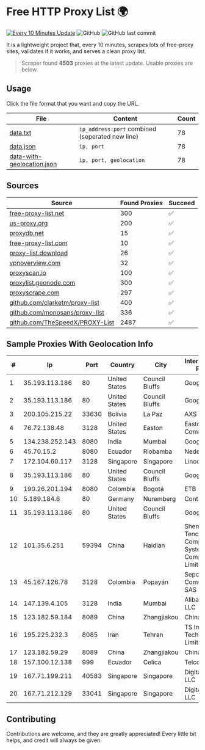 
# Free HTTP Proxy List 🌍

[![Every 10 Minutes Update](https://github.com/mertguvencli/http-proxy-list/actions/workflows/main.yml/badge.svg?branch=main)](https://github.com/mertguvencli/http-proxy-list/actions/workflows/main.yml)
![GitHub](https://img.shields.io/github/license/mertguvencli/http-proxy-list)
![GitHub last commit](https://img.shields.io/github/last-commit/mertguvencli/http-proxy-list)

It is a lightweight project that, every 10 minutes, scrapes lots of free-proxy sites, validates if it works, and serves a clean proxy list.


> Scraper found **4503** proxies at the latest update. Usable proxies are below.

## Usage

Click the file format that you want and copy the URL.


|File|Content|Count|
|----|-------|-----|
|[data.txt](https://raw.githubusercontent.com/mertguvencli/http-proxy-list/main/proxy-list/data.txt)|`ip_address:port` combined (seperated new line)|78|
|[data.json](https://raw.githubusercontent.com/mertguvencli/http-proxy-list/main/proxy-list/data.json)|`ip, port`|78|
|[data-with-geolocation.json](https://raw.githubusercontent.com/mertguvencli/http-proxy-list/main/proxy-list/data-with-geolocation.json)|`ip, port, geolocation`|78|

## Sources

|Source|Found Proxies|Succeed|
|------|-------------|-------|
|[free-proxy-list.net](https://free-proxy-list.net)|300|✅|
|[us-proxy.org](https://www.us-proxy.org)|200|✅|
|[proxydb.net](http://proxydb.net)|15|✅|
|[free-proxy-list.com](https://free-proxy-list.com/?page=&port=&type%5B%5D=http&type%5B%5D=https&up_time=0&search=Search)|10|✅|
|[proxy-list.download](https://www.proxy-list.download/HTTP)|26|✅|
|[vpnoverview.com](https://vpnoverview.com/privacy/anonymous-browsing/free-proxy-servers)|32|✅|
|[proxyscan.io](https://www.proxyscan.io)|100|✅|
|[proxylist.geonode.com](https://proxylist.geonode.com/api/proxy-list?limit=300&page=1&sort_by=lastChecked&sort_type=desc&protocols=http,https)|300|✅|
|[proxyscrape.com](https://api.proxyscrape.com/v2/?request=displayproxies&protocol=http&timeout=10000&country=all&ssl=all&anonymity=all)|297|✅|
|[github.com/clarketm/proxy-list](https://raw.githubusercontent.com/clarketm/proxy-list/master/proxy-list-raw.txt)|400|✅|
|[github.com/monosans/proxy-list](https://raw.githubusercontent.com/monosans/proxy-list/main/proxies/http.txt)|336|✅|
|[github.com/TheSpeedX/PROXY-List](https://raw.githubusercontent.com/TheSpeedX/PROXY-List/master/http.txt)|2487|✅|


## Sample Proxies With Geolocation Info

|#|Ip|Port|Country|City|Internet Service Provider|
|-|--|----|-------|----|-------------------------|
|1|35.193.113.186|80|United States|Council Bluffs|Google LLC|
|2|35.193.113.186|80|United States|Council Bluffs|Google LLC|
|3|200.105.215.22|33630|Bolivia|La Paz|AXS Bolivia S. A.|
|4|76.72.138.48|3128|United States|Easton|Easton Utilities Commission|
|5|134.238.252.143|8080|India|Mumbai|Google LLC|
|6|45.70.15.2|8080|Ecuador|Riobamba|Nedetel S.A.|
|7|172.104.60.117|3128|Singapore|Singapore|Linode, LLC|
|8|35.193.113.186|80|United States|Council Bluffs|Google LLC|
|9|190.26.201.194|8080|Colombia|Bogotá|ETB - Colombia|
|10|5.189.184.6|80|Germany|Nuremberg|Contabo GmbH|
|11|35.193.113.186|80|United States|Council Bluffs|Google LLC|
|12|101.35.6.251|59394|China|Haidian|Shenzhen Tencent Computer Systems Company Limited|
|13|45.167.126.78|3128|Colombia|Popayán|Sepcom Comunicaciones SAS|
|14|147.139.4.105|3128|India|Mumbai|Alibaba.com LLC|
|15|123.182.59.184|8089|China|Zhangjiakou|Chinanet|
|16|195.225.232.3|8085|Iran|Tehran|TS Information Technology Limited|
|17|123.182.59.29|8089|China|Zhangjiakou|Chinanet|
|18|157.100.12.138|999|Ecuador|Celica|Telconet S.A|
|19|167.71.199.211|40583|Singapore|Singapore|DigitalOcean, LLC|
|20|167.71.212.129|33041|Singapore|Singapore|DigitalOcean, LLC|



## Contributing

Contributions are welcome, and they are greatly appreciated! Every
little bit helps, and credit will always be given.

